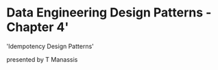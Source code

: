 # Data Engineering Design Patterns - Chapter 4'

'Idempotency Design Patterns'


presented by T Manassis

